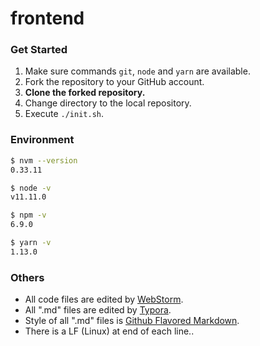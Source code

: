 # frontend

### Get Started

1. Make sure commands `git`, `node` and `yarn` are available.
2. Fork the repository to your GitHub account.
3. **Clone the forked repository.**
4. Change directory to the local repository.
5. Execute `./init.sh`.

### Environment

``` bash
$ nvm --version
0.33.11

$ node -v
v11.11.0

$ npm -v
6.9.0

$ yarn -v
1.13.0
```

### Others

- All code files are edited by [WebStorm](http://www.jetbrains.com/webstorm/).
- All ".md" files are edited by [Typora](http://typora.io/).
- Style of all ".md" files is [Github Flavored Markdown](https://guides.github.com/features/mastering-markdown/#GitHub-flavored-markdown).
- There is a LF (Linux) at end of each line..
